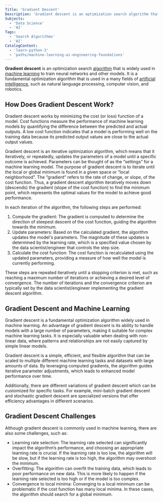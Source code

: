 ```yaml
---
Title: 'Gradient Descent'
Description: 'Gradient descent is an optimization search algorithm that is widely used in machine learning to train neural networks and other models.'
Subjects:
  - 'Data Science'
  - 'AI'
Tags:
  - 'Search Algorithms'
  - 'AI'
CatalogContent:
  - 'learn-python-3'
  - 'paths/machine-learning-ai-engineering-foundations'
---
```


**Gradient descent** is an optimization search [algorithm](https://www.codecademy.com/resources/docs/general/algorithm) that is widely used in [machine learning](https://www.codecademy.com/resources/docs/ai/machine-learning) to train neural networks and other models. It is a fundamental optimization algorithm that is used in a many fields of [artificial intelligence](https://www.codecademy.com/resources/docs/ai), such as natural language processing, computer vision, and robotics.

## How Does Gradient Descent Work?

Gradient descent works by minimizing the cost (or loss) function of a model. Cost functions measure the performance of machine learning models by quantifying the difference between the predicted and actual outputs. A low cost function indicates that a model is performing well on the training data because its predicted output values are close to the actual output values.

Gradient descent is an iterative optimization algorithm, which means that it iteratively, or repeatedly, updates the parameters of a model until a specific outcome is achieved. Parameters can be thought of as the “settings” for a machine learning model. The purpose of gradient descent is to iterate until the local or global minimum is found in a given space or “local neighborhood”. The “gradient” refers to the rate of change, or slope, of the cost function. Thus, a gradient descent algorithm iteratively moves down (descends) the gradient (slope of the cost function) to find the minimum point, which represents the optimal values for the model to achieve good performance.

In each iteration of the algorithm, the following steps are performed:

1. Compute the gradient: The gradient is computed to determine the direction of steepest descent of the cost function, guiding the algorithm towards the minimum.
2. Update parameters: Based on the calculated gradient, the algorithm updates the model's parameters. The magnitude of these updates is determined by the learning rate, which is a specified value chosen by the data scientist/engineer that controls the step size.
3. Calculate the cost function: The cost function is recalculated using the updated parameters, providing a measure of how well the model is currently performing.

These steps are repeated iteratively until a stopping criterion is met, such as reaching a maximum number of iterations or achieving a desired level of convergence. The number of iterations and the convergence criterion are typically set by the data scientist/engineer implementing the gradient descent algorithm.

## Gradient Descent and Machine Learning

Gradient descent is a fundamental optimization algorithm widely used in machine learning. An advantage of gradient descent is its ability to handle models with a large number of parameters, making it suitable for complex machine learning tasks. It is especially valuable when dealing with non-linear data, where patterns and relationships are not easily captured by simple linear models.

Gradient descent is a simple, efficient, and flexible algorithm that can be scaled to multiple different machine learning tasks and datasets with large amounts of data. By leveraging computed gradients, the algorithm guides iterative parameter adjustments, which leads to enhanced model performance over time.

Additionally, there are different variations of gradient descent which can be customized for specific tasks. For example, mini-batch gradient descent and stochastic gradient descent are specialized versions that offer efficiency advantages in different scenarios.

## Gradient Descent Challenges

Although gradient descent is commonly used in machine learning, there are also some challenges, such as:

- Learning rate selection: The learning rate selected can significantly impact the algorithm’s performance, and choosing an appropriate learning rate is crucial. If the learning rate is too low, the algorithm will be slow, but if the learning rate is too high, the algorithm may overshoot the minimum.
- Overfitting: The algorithm can overfit the training data, which leads to poor performance on new data. This is more likely to happen if the learning rate selected is too high or if the model is too complex.
- Convergence to local minima: Converging to a local minimum can be problematic if the cost function has many local minima. In these cases, the algorithm should search for a global minimum.
